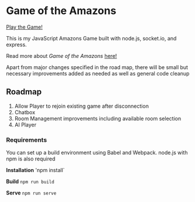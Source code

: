 # Game of the Amazons

[Play the Game!](https://amazons-the-game.herokuapp.com)

This is my JavaScript Amazons Game built with node.js, socket.io, and express.

Read more about *Game of the Amazons* [here!](https://en.wikipedia.org/wiki/Game_of_the_Amazons)

Apart from major changes specified in the road map, there will be small but necessary improvements added as needed as well as general code cleanup

## Roadmap
1. Allow Player to rejoin existing game after disconnection
2. Chatbox
3. Room Management improvements including available room selection 
4. AI Player

### Requirements

You can set up a build environment using Babel and Webpack.
node.js with npm is also required

**Installation**
'npm install`

**Build** 
`npm run build` 

**Serve**
`npm run serve`


